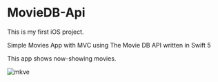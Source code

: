 # MovieDB-Api

This is my first iOS project.

Simple Movies App with MVC using The Movie DB API written in Swift 5

This app shows now-showing movies.


![mkve](https://user-images.githubusercontent.com/32802165/62137253-4fa9cf00-b2ee-11e9-8e83-564516356921.gif)
